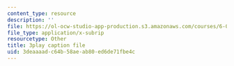 ```yaml
---
content_type: resource
description: ''
file: https://ol-ocw-studio-app-production.s3.amazonaws.com/courses/6-042j-mathematics-for-computer-science-spring-2015/3deaaaadc64b58aeab80ed6de71fbe4c_K8ZfzNN1miQ.vtt
file_type: application/x-subrip
resourcetype: Other
title: 3play caption file
uid: 3deaaaad-c64b-58ae-ab80-ed6de71fbe4c
---
```

